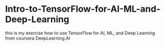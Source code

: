 # Intro-to-TensorFlow-for-AI-ML-and-Deep-Learning
this is my exercise how to use TensorFlow for AI, ML, and Deep Learning from coursera DeepLearning.AI
